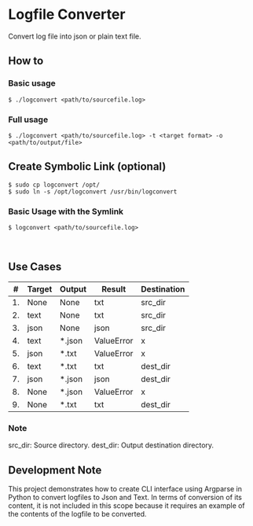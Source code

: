 # Logfile Converter
Convert log file into json or plain text file.

## How to

### Basic usage
```
$ ./logconvert <path/to/sourcefile.log>
```
### Full usage
```
$ ./logconvert <path/to/sourcefile.log> -t <target format> -o <path/to/output/file>
```

## Create Symbolic Link (optional)

```
$ sudo cp logconvert /opt/
$ sudo ln -s /opt/logconvert /usr/bin/logconvert
```

### Basic Usage with the Symlink
```
$ logconvert <path/to/sourcefile.log>
```

<br >

## Use Cases

| # | Target | Output | Result | Destination |
| --- |---|---|---|---|
| 1. | None | None | txt| src_dir |
| 2. | text | None | txt| src_dir |
| 3. | json | None | json| src_dir |
| 4. | text | *.json | ValueError | x |
| 5. | json | *.txt | ValueError | x |
| 6. | text | *.txt | txt | dest_dir |
| 7. | json | *.json | json | dest_dir |
| 8. | None | *.json | ValueError | x |
| 9. | None | *.txt | txt | dest_dir |

### Note
src_dir: Source directory.
dest_dir: Output destination directory.

## Development Note

This project demonstrates how to create CLI interface using Argparse in Python to convert logfiles to Json and Text. In terms of conversion of its content, it is not included in this scope because it requires an example of the contents of the logfile to be converted.
